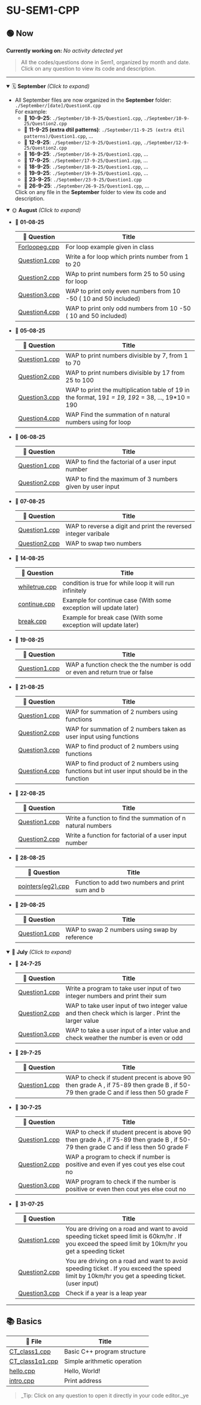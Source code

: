 # SU-SEM1-CPP

## 🟢 Now

**Currently working on:** _No activity detected yet_


> All the codes/questions done in Sem1, organized by month and date. Click on any question to view its code and description.

---

<details open>

<summary>🗓️ <b>September</b> <em>(Click to expand)</em></summary>

<ul>
<li>
All September files are now organized in the <b>September</b> folder:
<br>
<code>./September/[date]/QuestionX.cpp</code>
<br>
For example:
<ul>
<li>📅 <b>10-9-25</b>: <code>./September/10-9-25/Question1.cpp</code>, <code>./September/10-9-25/Question2.cpp</code></li>
<li>📅 <b>11-9-25 (extra dtil patterns)</b>: <code>./September/11-9-25 (extra dtil patterns)/Question1.cpp</code>, ...</li>
<li>📅 <b>12-9-25</b>: <code>./September/12-9-25/Question1.cpp</code>, <code>./September/12-9-25/Question2.cpp</code></li>
<li>📅 <b>16-9-25</b>: <code>./September/16-9-25/Question1.cpp</code>, ...</li>
<li>📅 <b>17-9-25</b>: <code>./September/17-9-25/Question1.cpp</code>, ...</li>
<li>📅 <b>18-9-25</b>: <code>./September/18-9-25/Question1.cpp</code>, ...</li>
<li>📅 <b>19-9-25</b>: <code>./September/19-9-25/Question1.cpp</code>, ...</li>
<li>📅 <b>23-9-25</b>: <code>./September/23-9-25/Question1.cpp</code></li>
<li>📅 <b>26-9-25</b>: <code>./September/26-9-25/Question1.cpp</code>, ...</li>
</ul>
Click on any file in the <b>September</b> folder to view its code and description.
</li>
</ul>

</details>

<details open>
<summary>🌞 <b>August</b> <em>(Click to expand)</em></summary>

<ul>
<li>📅 <b>01-08-25</b>

| 📝 Question | Title |
|-------------|-------|
| [Forloopeg.cpp](./01-08-25/Forloopeg.cpp) | For loop example given in class |
| [Question1.cpp](./01-08-25/Question1.cpp) | Write a for loop which prints number from 1 to 20 |
| [Question2.cpp](./01-08-25/Question2.cpp) | WAp to print numbers form 25 to 50 using for loop |
| [Question3.cpp](./01-08-25/Question3.cpp) | WAP to print only even numbers from 10 -50 ( 10 and 50 included) |
| [Question4.cpp](./01-08-25/Question4.cpp) | WAP to print only odd numbers from 10 -50 ( 10 and 50 included) |
</li>

<li>📅 <b>05-08-25</b>

| 📝 Question | Title |
|-------------|-------|
| [Question1.cpp](./05-08-25/Question1.cpp) | WAP to print numbers divisible by 7, from 1 to 70 |
| [Question2.cpp](./05-08-25/Question2.cpp) | WAP to print numbers divisible by 17 from 25 to 100 |
| [Question3.cpp](./05-08-25/Question3.cpp) | WAP to print the  multiplication table of 19 in the format, 19*1 = 19, 19*2 = 38, ..., 19*10 = 190 |
| [Question4.cpp](./05-08-25/Question4.cpp) | WAP Find the summation of n natural numbers using for loop |
</li>

<li>📅 <b>06-08-25</b>

| 📝 Question | Title |
|-------------|-------|
| [Question1.cpp](./06-08-25/Question1.cpp) | WAP to find the factorial of a user input number |
| [Question2.cpp](./06-08-25/Question2.cpp) | WAP to find the maximum of 3 numbers given by user input |
</li>

<li>📅 <b>07-08-25</b>

| 📝 Question | Title |
|-------------|-------|
| [Question1.cpp](./07-08-25/Question1.cpp) | WAP to reverse a digit and print the reversed integer varibale |
| [Question2.cpp](./07-08-25/Question2.cpp) | WAP to swap two numbers |
</li>

<li>📅 <b>14-08-25</b>

| 📝 Question | Title |
|-------------|-------|
| [whiletrue.cpp](./14-08-25/whiletrue.cpp) | condition is true for while loop it will run infinitely |
| [continue.cpp](./14-08-25/continue.cpp) | Example for continue case (With some exception will update later) |
| [break.cpp](./14-08-25/break.cpp) | Example for break case (With some exception will update later) |
</li>

<li>📅 <b>19-08-25</b>

| 📝 Question | Title |
|-------------|-------|
| [Question1.cpp](./19-08-25/Question1.cpp) | WAP a function check the the number is odd or even and return true or false |
</li>

<li>📅 <b>21-08-25</b>

| 📝 Question | Title |
|-------------|-------|
| [Question1.cpp](./21-08-25/Question1.cpp) | WAP for summation of 2 numbers using functions |
| [Question2.cpp](./21-08-25/Question2.cpp) | WAP for summation of 2 numbers taken as user input using functions |
| [Question3.cpp](./21-08-25/Question3.cpp) | WAP to find product of 2 numbers using functions |
| [Question4.cpp](./21-08-25/Question4.cpp) | WAP to find product of 2 numbers using functions but int user input should be in the function |
</li>

<li>📅 <b>22-08-25</b>

| 📝 Question | Title |
|-------------|-------|
| [Question1.cpp](./22-08-25/Question1.cpp) | Write a function to find the summation of n natural numbers |
| [Question2.cpp](./22-08-25/Question2.cpp) | Write a function for factorial of a user input number |
</li>

<li>📅 <b>28-08-25</b>

| 📝 Question | Title |
|-------------|-------|
| [pointers(eg2).cpp](./28-08-25/pointers(eg2).cpp) | Function to add two numbers and print sum and b |
</li>

<li>📅 <b>29-08-25</b>

| 📝 Question | Title |
|-------------|-------|
| [Question1.cpp](./29-08-25/Question1.cpp) | WAP to swap 2 numbers using swap by reference |
</li>
</ul>

</details>

<details open>
<summary>🌻 <b>July</b> <em>(Click to expand)</em></summary>

<ul>
<li>📅 <b>24-7-25</b>

| 📝 Question | Title |
|-------------|-------|
| [Question1.cpp](./July/24-7-25/Question1.cpp) | Write a program to take user input of two  integer numbers and print their sum |
| [Question2.cpp](./July/24-7-25/Question2.cpp) | WAP to take user input of two integer value and then check which is larger . Print the larger value |
| [Question3.cpp](./July/24-7-25/Question3.cpp) | WAP to take a user input of a inter value and check weather the number is even or odd |
</li>

<li>📅 <b>29-7-25</b>

| 📝 Question | Title |
|-------------|-------|
| [Question1.cpp](./July/29-7-25/Question1.cpp) | WAP to check if student precent is above 90 then grade A , if 75-89 then grade B , if 50-79 then grade C and if less then 50 grade F |
</li>

<li>📅 <b>30-7-25</b>

| 📝 Question | Title |
|-------------|-------|
| [Question1.cpp](./July/30-7-25/Question1.cpp) | WAP to check if student precent is above 90 then grade A , if 75-89 then grade B , if 50-79 then grade C and if less then 50 grade F |
| [Question2.cpp](./July/30-7-25/Question2.cpp) | WAP a program to check if number is positive and even if yes cout yes else cout no |
| [Question3.cpp](./July/30-7-25/Question3.cpp) | WAP program to check if the number is positive or even then cout yes else cout no |
</li>

<li>📅 <b>31-07-25</b>

| 📝 Question | Title |
|-------------|-------|
| [Question1.cpp](./July/31-07-25/Question1.cpp) | You are driving on a road and want to avoid speeding ticket speed limit is 60km/hr . If you exceed the speed limit by 10km/hr you get a speeding ticket |
| [Question2.cpp](./July/31-07-25/Question2.cpp) | You are driving on a road and want to avoid speeding ticket . If you exceed the speed limit by 10km/hr you get a speeding ticket. (user input) |
| [Question3.cpp](./July/31-07-25/Question3.cpp) | Check if a year is a leap year |
</li>
</ul>

</details>

---

## 📚 Basics
| 📝 File | Title |
|--------|-------|
| [CT_class1.cpp](./Basics/CT_class1.cpp) | Basic C++ program structure |
| [CT_class1q1.cpp](./Basics/CT_class1q1.cpp) | Simple arithmetic operation |
| [hello.cpp](./Basics/hello.cpp) | Hello, World! |
| [intro.cpp](./Basics/intro.cpp) | Print address |

> _Tip: Click on any question to open it directly in your code editor._ye